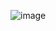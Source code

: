 ![image](file:///Users/park-yebin/Desktop/%E1%84%8B%E1%85%A7%E1%86%BC%E1%84%89%E1%85%A1%E1%86%BC%E1%84%82%E1%85%A9%E1%86%A8%E1%84%92%E1%85%AA:%E1%84%92%E1%85%AA%E1%84%86%E1%85%A7%E1%86%AB%E1%84%8F%E1%85%A2%E1%86%B8%E1%84%8E%E1%85%A7/%E1%84%89%E1%85%B3%E1%84%8F%E1%85%B3%E1%84%85%E1%85%B5%E1%86%AB%E1%84%89%E1%85%A3%E1%86%BA%202020-11-25%20%E1%84%8B%E1%85%A9%E1%84%92%E1%85%AE%2011.46.48.png)
